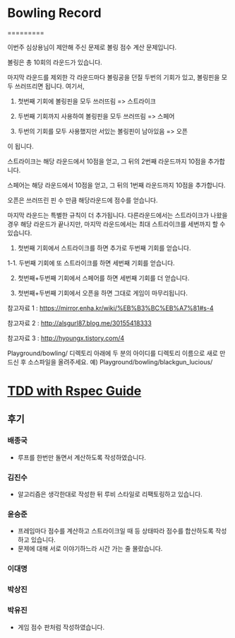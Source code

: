 # Bowling Record
=========

이번주 심상용님이 제안해 주신 문제로 볼링 점수 계산 문제입니다.

볼링은 총 10회의 라운드가 있습니다.

마지막 라운드를 제외한 각 라운드마다 볼링공을 던질 두번의 기회가 있고, 볼링핀을 모두 쓰러뜨리면 됩니다. 여기서,

1. 첫번째 기회에 볼링핀을 모두 쓰러뜨림 => 스트라이크

2. 두번째 기회까지 사용하여 볼링핀을 모두 쓰러뜨림 => 스페어

3. 두번의 기회를 모두 사용했지만 서있는 볼링핀이 남아있음 => 오픈

이 됩니다.

스트라이크는 해당 라운드에서 10점을 얻고, 그 뒤의 2번째 라운드까지 10점을 추가합니다.

스페어는 해당 라운드에서 10점을 얻고, 그 뒤의 1번째 라운드까지 10점을 추가합니다.

오픈은 쓰러뜨린 핀 수 만큼 해당라운드에 점수를 얻습니다.

마지막 라운드는 특별한 규칙이 더 추가됩니다. 
다른라운드에서는 스트라이크가 나왔을 경우 해당 라운드가 끝나지만, 마지막 라운드에서는 최대 스트라이크를 세번까지 할 수 있습니다.

1. 첫번째 기회에서 스트라이크를 하면 추가로 두번째 기회를 얻습니다.

1-1. 두번째 기회에 또 스트라이크를 하면 세번째 기회를 얻습니다.

2. 첫번째+두번째 기회에서 스페어를 하면 세번째 기회를 더 얻습니다.

3. 첫번째+두번째 기회에서 오픈을 하면 그대로 게임이 마무리됩니다.


참고자료 1 : https://mirror.enha.kr/wiki/%EB%B3%BC%EB%A7%81#s-4

참고자료 2 : http://alsgurl87.blog.me/30155418333

참고자료 3 : http://hyoungx.tistory.com/4­ 

Playground/bowling/ 디렉토리 아래에 두 분의 아이디를 디렉토리 이름으로 새로 만드신 후 소스파일을 올려주세요.
예) Playground/bowling/blackgun_lucious/ 

[TDD with Rspec Guide](https://github.com/parkeugene/playground)
=========
## 후기

### 배종국
   * 루프를 한번만 돌면서 계산하도록 작성하였습니다.

### 김진수
   * 알고리즘은 생각한대로 작성한 뒤 루비 스타일로 리팩토링하고 있습니다.

### 윤승준
   * 프레임마다 점수를 계산하고 스트라이크일 때 등 상태따라 점수를 합산하도록 작성하고 있습니다.
   * 문제에 대해 서로 이야기하느라 시간 가는 줄 몰랐습니다.

### 이대명

### 박상진

### 박유진
   * 게임 점수 판처럼 작성하였습니다.

